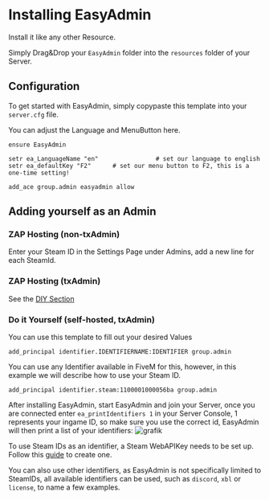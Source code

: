 # Installing EasyAdmin

Install it like any other Resource.

Simply Drag&Drop your `EasyAdmin` folder into the `resources` folder of your Server.

## Configuration

To get started with EasyAdmin, simply copypaste this template into your `server.cfg` file.

You can adjust the Language and MenuButton here.

```
ensure EasyAdmin

setr ea_LanguageName "en"                # set our language to english
setr ea_defaultKey "F2"		 # set our menu button to F2, this is a one-time setting!

add_ace group.admin easyadmin allow
```

## Adding yourself as an Admin

### ZAP Hosting (non-txAdmin)
Enter your Steam ID in the Settings Page under Admins, add a new line for each SteamId.

### ZAP Hosting (txAdmin)

See the [DIY Section](https://easyadmin.readthedocs.io/en/latest/install/#do-it-yourself-self-hosted-txadmin)

### Do it Yourself (self-hosted, txAdmin)

You can use this template to fill out your desired Values

```
add_principal identifier.IDENTIFIERNAME:IDENTIFIER group.admin
```


You can use any Identifier available in FiveM for this, however, in this example we will describe how to use your Steam ID.

```
add_principal identifier.steam:1100001000056ba group.admin
```

After installing EasyAdmin, start EasyAdmin and join your Server, once you are connected enter `ea_printIdentifiers 1` in your Server Console, 1 represents your ingame ID, so make sure you use the correct id, EasyAdmin will then print a list of your identifiers:
![grafik](https://user-images.githubusercontent.com/13604413/139588546-a64da751-7f1c-41ae-8abd-f6c7e7b0735e.png)


To use Steam IDs as an identifier, a Steam WebAPIKey needs to be set up. Follow this [guide](steamapikey.md) to create one.

You can also use other identifiers, as EasyAdmin is not specifically limited to SteamIDs, all available identifiers can be used, such as `discord`, `xbl` or `license`, to name a few examples.


